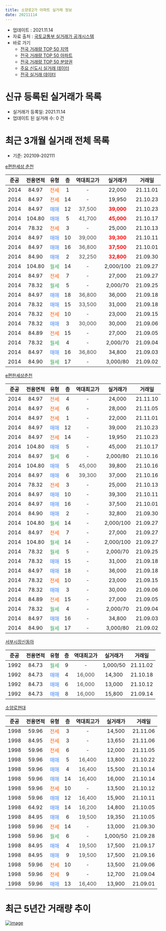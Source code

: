 ```yaml
---
title: 소양로2가 아파트 실거래 정보
date: 20211114
---
```


* 업데이트 : 2021.11.14
* 자료 출처 : [국토교통부 실거래가 공개시스템](http://rt.molit.go.kr)
* 바로 가기
    * [전국 거래량 TOP 50 지역](https://apt-info.github.io/apt-trade-info/tr)
    * [전국 거래량 TOP 50 아파트](https://apt-info.github.io/apt-trade-info/ta)
    * [전국 거래량 TOP 50 분양권](https://apt-info.github.io/apt-trade-info/tb)
    * [주요 신도시 실거래 데이터](https://apt-info.github.io/apt-trade-info/newtown)
    * [전국 실거래 데이터](https://apt-info.github.io/apt-trade-info/all)



<script async src="https://pagead2.googlesyndication.com/pagead/js/adsbygoogle.js"></script>
<!-- 기본광고 -->
<ins class="adsbygoogle"
     style="display:block"
     data-ad-client="ca-pub-1142216861245946"
     data-ad-slot="4805727019"
     data-ad-format="auto"
     data-full-width-responsive="true"></ins>
<script>
     (adsbygoogle = window.adsbygoogle || []).push({});
</script>


# 신규 등록된 실거래가 목록

* 실거래가 등록일: 2021.11.14
* 업데이트 된 실거래 수: 0 건




<script async src="https://pagead2.googlesyndication.com/pagead/js/adsbygoogle.js"></script>
<!-- 기본광고 -->
<ins class="adsbygoogle"
     style="display:block"
     data-ad-client="ca-pub-1142216861245946"
     data-ad-slot="4805727019"
     data-ad-format="auto"
     data-full-width-responsive="true"></ins>
<script>
     (adsbygoogle = window.adsbygoogle || []).push({});
</script>


# 최근 3개월 실거래 전체 목록
* 기준: 202109-202111


[e편한세상 춘천](https://search.naver.com/search.naver?query=e%ED%8E%B8%ED%95%9C%EC%84%B8%EC%83%81+%EC%B6%98%EC%B2%9C)

|준공|전용면적|유형|층|역대최고가|실거래가|거래일|
|:---:|:---:|:---:|:---:|:---:|:---:|:---:|
|2014|84.97|<span style="color:#FF5A00">전세</span>|1|<span style="color:#444444">-</span>|22,000|21.11.01|
|2014|84.97|<span style="color:#FF5A00">전세</span>|14|<span style="color:#444444">-</span>|19,950|21.10.23|
|2014|84.97|<span style="color:#4285F3">매매</span>|12|<span style="color:#444444">37,500</span>|<b><span style="color:#FF0000">39,000</span></b>|21.10.23|
|2014|104.80|<span style="color:#4285F3">매매</span>|5|<span style="color:#444444">41,700</span>|<b><span style="color:#FF0000">45,000</span></b>|21.10.17|
|2014|78.32|<span style="color:#FF5A00">전세</span>|3|<span style="color:#444444">-</span>|25,000|21.10.13|
|2014|84.97|<span style="color:#4285F3">매매</span>|10|<span style="color:#444444">39,000</span>|<b><span style="color:#FF0000">39,300</span></b>|21.10.11|
|2014|84.97|<span style="color:#4285F3">매매</span>|16|<span style="color:#444444">36,800</span>|<b><span style="color:#FF0000">37,500</span></b>|21.10.01|
|2014|84.90|<span style="color:#4285F3">매매</span>|2|<span style="color:#444444">32,250</span>|<b><span style="color:#FF0000">32,800</span></b>|21.09.30|
|2014|104.80|<span style="color:#34A853">월세</span>|14|<span style="color:#444444">-</span>|2,000/100|21.09.27|
|2014|84.97|<span style="color:#FF5A00">전세</span>|7|<span style="color:#444444">-</span>|27,000|21.09.27|
|2014|78.32|<span style="color:#34A853">월세</span>|5|<span style="color:#444444">-</span>|2,000/70|21.09.25|
|2014|84.97|<span style="color:#4285F3">매매</span>|18|<span style="color:#444444">36,800</span>|36,000|21.09.18|
|2014|78.32|<span style="color:#4285F3">매매</span>|15|<span style="color:#444444">33,500</span>|31,000|21.09.18|
|2014|78.32|<span style="color:#FF5A00">전세</span>|10|<span style="color:#444444">-</span>|23,000|21.09.15|
|2014|78.32|<span style="color:#4285F3">매매</span>|3|<span style="color:#444444">30,000</span>|30,000|21.09.06|
|2014|84.89|<span style="color:#FF5A00">전세</span>|15|<span style="color:#444444">-</span>|27,000|21.09.05|
|2014|78.32|<span style="color:#34A853">월세</span>|4|<span style="color:#444444">-</span>|2,000/70|21.09.04|
|2014|84.97|<span style="color:#4285F3">매매</span>|16|<span style="color:#444444">36,800</span>|34,800|21.09.03|
|2014|84.90|<span style="color:#34A853">월세</span>|17|<span style="color:#444444">-</span>|3,000/80|21.09.02|

[e편한세상춘천](https://search.naver.com/search.naver?query=e%ED%8E%B8%ED%95%9C%EC%84%B8%EC%83%81%EC%B6%98%EC%B2%9C)

|준공|전용면적|유형|층|역대최고가|실거래가|거래일|
|:---:|:---:|:---:|:---:|:---:|:---:|:---:|
|2014|84.97|<span style="color:#FF5A00">전세</span>|4|<span style="color:#444444">-</span>|24,000|21.11.10|
|2014|84.97|<span style="color:#FF5A00">전세</span>|6|<span style="color:#444444">-</span>|28,000|21.11.05|
|2014|84.97|<span style="color:#FF5A00">전세</span>|1|<span style="color:#444444">-</span>|22,000|21.11.01|
|2014|84.97|<span style="color:#4285F3">매매</span>|12|<span style="color:#444444">-</span>|39,000|21.10.23|
|2014|84.97|<span style="color:#FF5A00">전세</span>|14|<span style="color:#444444">-</span>|19,950|21.10.23|
|2014|104.80|<span style="color:#4285F3">매매</span>|5|<span style="color:#444444">-</span>|45,000|21.10.17|
|2014|84.97|<span style="color:#34A853">월세</span>|6|<span style="color:#444444">-</span>|2,000/80|21.10.16|
|2014|104.80|<span style="color:#4285F3">매매</span>|5|<span style="color:#444444">45,000</span>|39,800|21.10.16|
|2014|84.97|<span style="color:#4285F3">매매</span>|6|<span style="color:#444444">39,300</span>|37,000|21.10.16|
|2014|78.32|<span style="color:#FF5A00">전세</span>|3|<span style="color:#444444">-</span>|25,000|21.10.13|
|2014|84.97|<span style="color:#4285F3">매매</span>|10|<span style="color:#444444">-</span>|39,300|21.10.11|
|2014|84.97|<span style="color:#4285F3">매매</span>|16|<span style="color:#444444">-</span>|37,500|21.10.01|
|2014|84.90|<span style="color:#4285F3">매매</span>|2|<span style="color:#444444">-</span>|32,800|21.09.30|
|2014|104.80|<span style="color:#34A853">월세</span>|14|<span style="color:#444444">-</span>|2,000/100|21.09.27|
|2014|84.97|<span style="color:#FF5A00">전세</span>|7|<span style="color:#444444">-</span>|27,000|21.09.27|
|2014|104.80|<span style="color:#34A853">월세</span>|14|<span style="color:#444444">-</span>|2,000/100|21.09.27|
|2014|78.32|<span style="color:#34A853">월세</span>|5|<span style="color:#444444">-</span>|2,000/70|21.09.25|
|2014|78.32|<span style="color:#4285F3">매매</span>|15|<span style="color:#444444">-</span>|31,000|21.09.18|
|2014|84.97|<span style="color:#4285F3">매매</span>|18|<span style="color:#444444">-</span>|36,000|21.09.18|
|2014|78.32|<span style="color:#FF5A00">전세</span>|10|<span style="color:#444444">-</span>|23,000|21.09.15|
|2014|78.32|<span style="color:#4285F3">매매</span>|3|<span style="color:#444444">-</span>|30,000|21.09.06|
|2014|84.89|<span style="color:#FF5A00">전세</span>|15|<span style="color:#444444">-</span>|27,000|21.09.05|
|2014|78.32|<span style="color:#34A853">월세</span>|4|<span style="color:#444444">-</span>|2,000/70|21.09.04|
|2014|84.97|<span style="color:#4285F3">매매</span>|16|<span style="color:#444444">-</span>|34,800|21.09.03|
|2014|84.90|<span style="color:#34A853">월세</span>|17|<span style="color:#444444">-</span>|3,000/80|21.09.02|


<script async src="https://pagead2.googlesyndication.com/pagead/js/adsbygoogle.js"></script>
<!-- 기본광고 -->
<ins class="adsbygoogle"
     style="display:block"
     data-ad-client="ca-pub-1142216861245946"
     data-ad-slot="4805727019"
     data-ad-format="auto"
     data-full-width-responsive="true"></ins>
<script>
     (adsbygoogle = window.adsbygoogle || []).push({});
</script>


[서부시장신동아](https://search.naver.com/search.naver?query=%EC%84%9C%EB%B6%80%EC%8B%9C%EC%9E%A5%EC%8B%A0%EB%8F%99%EC%95%84)

|준공|전용면적|유형|층|역대최고가|실거래가|거래일|
|:---:|:---:|:---:|:---:|:---:|:---:|:---:|
|1992|84.73|<span style="color:#34A853">월세</span>|9|<span style="color:#444444">-</span>|1,000/50|21.11.02|
|1992|84.73|<span style="color:#4285F3">매매</span>|4|<span style="color:#444444">16,000</span>|14,300|21.10.18|
|1992|84.73|<span style="color:#4285F3">매매</span>|6|<span style="color:#444444">16,000</span>|13,000|21.10.12|
|1992|84.73|<span style="color:#4285F3">매매</span>|8|<span style="color:#444444">16,000</span>|15,800|21.09.14|

[소양로현대](https://search.naver.com/search.naver?query=%EC%86%8C%EC%96%91%EB%A1%9C%ED%98%84%EB%8C%80)

|준공|전용면적|유형|층|역대최고가|실거래가|거래일|
|:---:|:---:|:---:|:---:|:---:|:---:|:---:|
|1998|59.96|<span style="color:#FF5A00">전세</span>|3|<span style="color:#444444">-</span>|14,500|21.11.06|
|1998|84.95|<span style="color:#FF5A00">전세</span>|3|<span style="color:#444444">-</span>|13,650|21.11.06|
|1998|59.96|<span style="color:#FF5A00">전세</span>|6|<span style="color:#444444">-</span>|12,000|21.11.05|
|1998|59.96|<span style="color:#4285F3">매매</span>|5|<span style="color:#444444">16,400</span>|13,800|21.10.22|
|1998|59.96|<span style="color:#4285F3">매매</span>|4|<span style="color:#444444">16,400</span>|15,500|21.10.14|
|1998|59.96|<span style="color:#4285F3">매매</span>|14|<span style="color:#444444">16,400</span>|16,000|21.10.14|
|1998|59.96|<span style="color:#FF5A00">전세</span>|10|<span style="color:#444444">-</span>|13,500|21.10.12|
|1998|59.96|<span style="color:#4285F3">매매</span>|12|<span style="color:#444444">16,400</span>|15,900|21.10.11|
|1998|64.92|<span style="color:#4285F3">매매</span>|14|<span style="color:#444444">16,200</span>|14,800|21.10.05|
|1998|84.95|<span style="color:#4285F3">매매</span>|6|<span style="color:#444444">19,500</span>|19,350|21.10.05|
|1998|59.96|<span style="color:#FF5A00">전세</span>|14|<span style="color:#444444">-</span>|13,000|21.09.30|
|1998|59.96|<span style="color:#34A853">월세</span>|6|<span style="color:#444444">-</span>|1,000/50|21.09.28|
|1998|84.95|<span style="color:#4285F3">매매</span>|4|<span style="color:#444444">19,500</span>|17,500|21.09.17|
|1998|84.95|<span style="color:#4285F3">매매</span>|9|<span style="color:#444444">19,500</span>|17,500|21.09.16|
|1998|59.96|<span style="color:#FF5A00">전세</span>|10|<span style="color:#444444">-</span>|13,500|21.09.06|
|1998|59.96|<span style="color:#FF5A00">전세</span>|9|<span style="color:#444444">-</span>|12,700|21.09.04|
|1998|59.96|<span style="color:#4285F3">매매</span>|13|<span style="color:#444444">16,400</span>|13,900|21.09.01|



<script async src="https://pagead2.googlesyndication.com/pagead/js/adsbygoogle.js"></script>
<!-- 기본광고 -->
<ins class="adsbygoogle"
     style="display:block"
     data-ad-client="ca-pub-1142216861245946"
     data-ad-slot="4805727019"
     data-ad-format="auto"
     data-full-width-responsive="true"></ins>
<script>
     (adsbygoogle = window.adsbygoogle || []).push({});
</script>


# 최근 5년간 거래량 추이


<div style="width:100%;">
    <canvas id="deal_progress" height="200"></canvas>
</div>

<script>
new Chart(document.getElementById("deal_progress"), {
    type: 'line',
    data: {
        labels: ['16.01','16.02','16.03','16.04','16.05','16.06','16.07','16.08','16.09','16.10','16.11','16.12','17.01','17.02','17.03','17.04','17.05','17.06','17.07','17.08','17.09','17.10','17.11','17.12','18.01','18.02','18.03','18.04','18.05','18.06','18.07','18.08','18.09','18.10','18.11','18.12','19.01','19.02','19.03','19.04','19.05','19.06','19.07','19.08','19.09','19.10','19.11','19.12','20.01','20.02','20.03','20.04','20.05','20.06','20.07','20.08','20.09','20.10','20.11','20.12','21.01','21.02','21.03','21.04','21.05','21.06','21.07','21.08','21.09','21.10','21.11'],
        datasets: [{
            label: '매매/분양권',
            data: [15,11,20,26,29,17,27,27,19,21,11,8,6,10,12,8,9,10,21,16,23,12,5,7,9,7,17,11,10,3,5,12,7,4,8,4,5,10,8,13,6,2,7,4,3,7,21,12,11,28,15,16,16,15,28,11,17,17,22,33,26,22,20,11,18,16,16,12,14,18,0],
            borderColor: "rgba(66, 133, 243, 1)",
            backgroundColor: "rgba(66, 133, 243, 0.05)",
            borderWidth: 1,
            pointRadius: 0,
            fill: false,
            lineTension: 0
        },{
            label: '전/월세',
            data: [14,9,24,21,15,11,19,15,7,5,8,9,7,9,9,9,8,4,5,12,5,5,13,12,13,8,14,9,13,12,10,13,9,15,7,8,11,17,7,15,10,11,3,7,7,9,19,11,13,20,10,11,11,6,12,10,9,8,8,8,4,11,18,5,12,5,12,14,19,6,8],
            borderColor: "rgba(255, 90, 0, 1)",
            backgroundColor: "rgba(255, 90, 0, 0.05)",
            borderWidth: 1,
            pointRadius: 0,
            fill: false,
            lineTension: 0
        },{
            label: '합계',
            data: [29,20,44,47,44,28,46,42,26,26,19,17,13,19,21,17,17,14,26,28,28,17,18,19,22,15,31,20,23,15,15,25,16,19,15,12,16,27,15,28,16,13,10,11,10,16,40,23,24,48,25,27,27,21,40,21,26,25,30,41,30,33,38,16,30,21,28,26,33,24,8],
            borderColor: "rgba(0, 0, 0, 1)",
            backgroundColor: "rgba(0, 0, 0, 0.03)",
            borderWidth: 0.1,
            pointRadius: 0,
            fill: true,
            lineTension: 0
        }
        ]
    },
    options: {
        responsive: true,
        title: {
            display: false
        },
        tooltips: {
            mode: 'index',
            intersect: false
        },
        hover: {
            mode: 'nearest',
            intersect: true
        },
        scales: {
            xAxes: [{
                display: true,
                scaleLabel: {
                    display: true,
                    labelString: '년/월'
                }
            }],
            yAxes: [{
                display: true,
                ticks: {
                    suggestedMin: 0,
                },
                scaleLabel: {
                    display: true,
                    labelString: '실거래 수'
                }
            }]
        }
    }
});

</script>


[![image](https://apt-info.github.io/images/2020-01-03-apt-trade-info/1024x500.png)](https://play.google.com/store/apps/details?id=com.aptinfo.apttradeinfo)

